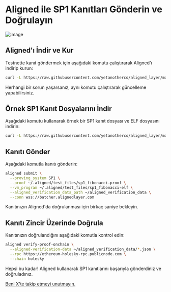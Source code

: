 # Aligned ile SP1 Kanıtları Gönderin ve Doğrulayın

![image](https://github.com/blackowltr/Testnetler-ve-Rehberler/assets/107190154/9a13eba8-6eb1-4ad4-b3a5-1feecbd8b4b4)

## Aligned'ı İndir ve Kur

Testnette kanıt göndermek için aşağıdaki komutu çalıştırarak Aligned'ı indirip kurun:

```bash
curl -L https://raw.githubusercontent.com/yetanotherco/aligned_layer/main/batcher/aligned/install_aligned.sh | bash
```

Herhangi bir sorun yaşarsanız, aynı komutu çalıştırarak güncelleme yapabilirsiniz.

## Örnek SP1 Kanıt Dosyalarını İndir

Aşağıdaki komutu kullanarak örnek bir SP1 kanıt dosyası ve ELF dosyasını indirin:

```bash
curl -L https://raw.githubusercontent.com/yetanotherco/aligned_layer/main/batcher/aligned/get_proof_test_files.sh | bash
```

## Kanıtı Gönder

Aşağıdaki komutla kanıtı gönderin:

```bash
aligned submit \
  --proving_system SP1 \
  --proof ~/.aligned/test_files/sp1_fibonacci.proof \
  --vm_program ~/.aligned/test_files/sp1_fibonacci-elf \
  --aligned_verification_data_path ~/aligned_verification_data \
  --conn wss://batcher.alignedlayer.com
```

Kanıtınızın Aligned'da doğrulanması için birkaç saniye bekleyin.

## Kanıtı Zincir Üzerinde Doğrula

Kanıtınızın doğrulandığını aşağıdaki komutla kontrol edin:

```bash
aligned verify-proof-onchain \
  --aligned-verification-data ~/aligned_verification_data/*.json \
  --rpc https://ethereum-holesky-rpc.publicnode.com \
  --chain holesky
```

Hepsi bu kadar! Aligned kullanarak SP1 kanıtlarını başarıyla gönderdiniz ve doğruladınız.

[Beni X'te takip etmeyi unutmayın.](https://x.com/brsbtc)
